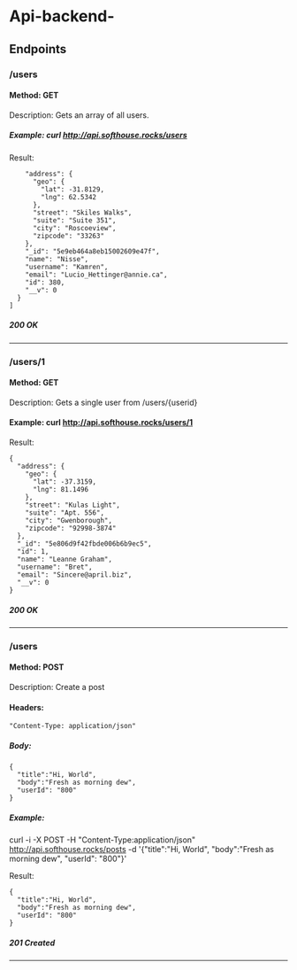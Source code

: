 # Api-backend-

## Endpoints

### /users
#### Method: GET
Description: Gets an array of all users.
##### Example: curl http://api.softhouse.rocks/users
Result:
```{ 
    "address": {
      "geo": {
        "lat": -31.8129,
        "lng": 62.5342
      },
      "street": "Skiles Walks",
      "suite": "Suite 351",
      "city": "Roscoeview",
      "zipcode": "33263"
    },
    "_id": "5e9eb464a8eb15002609e47f",
    "name": "Nisse",
    "username": "Kamren",
    "email": "Lucio_Hettinger@annie.ca",
    "id": 380,
    "__v": 0
  }
]
```
##### 200 OK
-------------------------------------------------------------------
### /users/1
#### Method: GET
Description: Gets a single user from /users/{userid}
#### Example: curl http://api.softhouse.rocks/users/1
Result: 
```
{
  "address": {
    "geo": {
      "lat": -37.3159,
      "lng": 81.1496
    },
    "street": "Kulas Light",
    "suite": "Apt. 556",
    "city": "Gwenborough",
    "zipcode": "92998-3874"
  },
  "_id": "5e806d9f42fbde006b6b9ec5",
  "id": 1,
  "name": "Leanne Graham",
  "username": "Bret",
  "email": "Sincere@april.biz",
  "__v": 0
}
```
##### 200 OK
-------------------------------------------------------------------
### /users
#### Method: POST
Description: Create a post
#### Headers:
```"Content-Type: application/json"```

##### Body:
```
{
  "title":"Hi, World", 
  "body":"Fresh as morning dew", 
  "userId": "800"
}
```

##### Example:
curl -i -X POST -H "Content-Type:application/json" http://api.softhouse.rocks/posts -d '{"title":"Hi, World", "body":"Fresh as morning dew", "userId": "800"}'

Result:
```
{
  "title":"Hi, World", 
  "body":"Fresh as morning dew", 
  "userId": "800"
}
```
##### 201 Created
-------------------------------------------------------------------